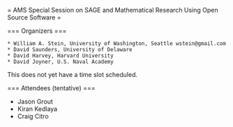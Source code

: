 = AMS Special Session on SAGE and Mathematical Research Using Open Source Software =

=== Organizers ===

    * William A. Stein, University of Washington, Seattle wstein@gmail.com
    * David Saunders, University of Delaware
    * David Harvey, Harvard University
    * David Joyner, U.S. Naval Academy 

This does not yet have a time slot scheduled.

=== Attendees (tentative) ===

 * Jason Grout
 * Kiran Kedlaya
 * Craig Citro
